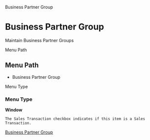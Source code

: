 
Business Partner Group
# Business Partner Group


Maintain Business Partner Groups

Menu Path
## Menu Path



- Business Partner Group

Menu Type
### Menu Type

**Window**

```
The Sales Transaction checkbox indicates if this item is a Sales Transaction.
```

[Business Partner Group](../../functional-guide/window/window-business-partner-group.md)